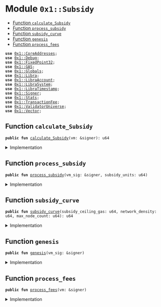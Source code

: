 
<a name="0x1_Subsidy"></a>

# Module `0x1::Subsidy`



-  [Function `calculate_Subsidy`](#0x1_Subsidy_calculate_Subsidy)
-  [Function `process_subsidy`](#0x1_Subsidy_process_subsidy)
-  [Function `subsidy_curve`](#0x1_Subsidy_subsidy_curve)
-  [Function `genesis`](#0x1_Subsidy_genesis)
-  [Function `process_fees`](#0x1_Subsidy_process_fees)


<pre><code><b>use</b> <a href="CoreAddresses.md#0x1_CoreAddresses">0x1::CoreAddresses</a>;
<b>use</b> <a href="Debug.md#0x1_Debug">0x1::Debug</a>;
<b>use</b> <a href="FixedPoint32.md#0x1_FixedPoint32">0x1::FixedPoint32</a>;
<b>use</b> <a href="GAS.md#0x1_GAS">0x1::GAS</a>;
<b>use</b> <a href="Globals.md#0x1_Globals">0x1::Globals</a>;
<b>use</b> <a href="Libra.md#0x1_Libra">0x1::Libra</a>;
<b>use</b> <a href="LibraAccount.md#0x1_LibraAccount">0x1::LibraAccount</a>;
<b>use</b> <a href="LibraSystem.md#0x1_LibraSystem">0x1::LibraSystem</a>;
<b>use</b> <a href="LibraTimestamp.md#0x1_LibraTimestamp">0x1::LibraTimestamp</a>;
<b>use</b> <a href="Signer.md#0x1_Signer">0x1::Signer</a>;
<b>use</b> <a href="Stats.md#0x1_Stats">0x1::Stats</a>;
<b>use</b> <a href="TransactionFee.md#0x1_TransactionFee">0x1::TransactionFee</a>;
<b>use</b> <a href="ValidatorUniverse.md#0x1_ValidatorUniverse">0x1::ValidatorUniverse</a>;
<b>use</b> <a href="Vector.md#0x1_Vector">0x1::Vector</a>;
</code></pre>



<a name="0x1_Subsidy_calculate_Subsidy"></a>

## Function `calculate_Subsidy`



<pre><code><b>public</b> <b>fun</b> <a href="Subsidy.md#0x1_Subsidy_calculate_Subsidy">calculate_Subsidy</a>(vm: &signer): u64
</code></pre>



<details>
<summary>Implementation</summary>


<pre><code><b>public</b> <b>fun</b> <a href="Subsidy.md#0x1_Subsidy_calculate_Subsidy">calculate_Subsidy</a>(vm: &signer):u64 {
  <b>let</b> sender = <a href="Signer.md#0x1_Signer_address_of">Signer::address_of</a>(vm);
  <b>assert</b>(sender == <a href="CoreAddresses.md#0x1_CoreAddresses_LIBRA_ROOT_ADDRESS">CoreAddresses::LIBRA_ROOT_ADDRESS</a>(), 190101014010);

  // skip genesis
  <b>assert</b>(!<a href="LibraTimestamp.md#0x1_LibraTimestamp_is_genesis">LibraTimestamp::is_genesis</a>(), 190101021000);

  // Gets the transaction fees in the epoch
  <b>let</b> txn_fee_amount = <a href="TransactionFee.md#0x1_TransactionFee_get_amount_to_distribute">TransactionFee::get_amount_to_distribute</a>(vm);
  // Calculate the split for subsidy and burn

  <b>let</b> subsidy_ceiling_gas = <a href="Globals.md#0x1_Globals_get_subsidy_ceiling_gas">Globals::get_subsidy_ceiling_gas</a>();
  <b>let</b> network_density = <a href="Stats.md#0x1_Stats_network_density">Stats::network_density</a>(vm);
  <b>let</b> max_node_count = <a href="Globals.md#0x1_Globals_get_max_node_density">Globals::get_max_node_density</a>();
  <b>let</b> subsidy_units = <a href="Subsidy.md#0x1_Subsidy_subsidy_curve">subsidy_curve</a>(
    subsidy_ceiling_gas,
    network_density,
    max_node_count,
    );

  // deduct transaction fees from minimum guarantee.
  subsidy_units = subsidy_units - txn_fee_amount;
  subsidy_units
}
</code></pre>



</details>

<a name="0x1_Subsidy_process_subsidy"></a>

## Function `process_subsidy`



<pre><code><b>public</b> <b>fun</b> <a href="Subsidy.md#0x1_Subsidy_process_subsidy">process_subsidy</a>(vm_sig: &signer, subsidy_units: u64)
</code></pre>



<details>
<summary>Implementation</summary>


<pre><code><b>public</b> <b>fun</b> <a href="Subsidy.md#0x1_Subsidy_process_subsidy">process_subsidy</a>(vm_sig: &signer, subsidy_units: u64) {
  <b>let</b> sender = <a href="Signer.md#0x1_Signer_address_of">Signer::address_of</a>(vm_sig);
  <b>assert</b>(sender == <a href="CoreAddresses.md#0x1_CoreAddresses_LIBRA_ROOT_ADDRESS">CoreAddresses::LIBRA_ROOT_ADDRESS</a>(), 190101034010);

  // Get the split of payments from <a href="Stats.md#0x1_Stats">Stats</a>.
  <b>let</b> (outgoing_set, fee_ratio) = <a href="LibraSystem.md#0x1_LibraSystem_get_fee_ratio">LibraSystem::get_fee_ratio</a>(vm_sig);
  <b>let</b> length = <a href="Vector.md#0x1_Vector_length">Vector::length</a>&lt;address&gt;(&outgoing_set);

  //TODO: <b>assert</b> the lengths of vectors are the same.
  <b>let</b> i = 0;
  <b>while</b> (i &lt; length) {

    <b>let</b> node_address = *(<a href="Vector.md#0x1_Vector_borrow">Vector::borrow</a>&lt;address&gt;(&outgoing_set, i));
    <b>let</b> node_ratio = *(<a href="Vector.md#0x1_Vector_borrow">Vector::borrow</a>&lt;<a href="FixedPoint32.md#0x1_FixedPoint32">FixedPoint32</a>&gt;(&fee_ratio, i));
    <b>let</b> subsidy_granted = <a href="FixedPoint32.md#0x1_FixedPoint32_multiply_u64">FixedPoint32::multiply_u64</a>(subsidy_units, node_ratio);
    // Transfer gas from vm address <b>to</b> validator
    <b>let</b> minted_coins = <a href="Libra.md#0x1_Libra_mint">Libra::mint</a>&lt;<a href="GAS.md#0x1_GAS">GAS</a>&gt;(vm_sig, subsidy_granted);
    <a href="LibraAccount.md#0x1_LibraAccount_vm_deposit_with_metadata">LibraAccount::vm_deposit_with_metadata</a>&lt;<a href="GAS.md#0x1_GAS">GAS</a>&gt;(
      vm_sig,
      node_address,
      minted_coins,
      x"", x""
    );
    i = i + 1;
  };
}
</code></pre>



</details>

<a name="0x1_Subsidy_subsidy_curve"></a>

## Function `subsidy_curve`



<pre><code><b>public</b> <b>fun</b> <a href="Subsidy.md#0x1_Subsidy_subsidy_curve">subsidy_curve</a>(subsidy_ceiling_gas: u64, network_density: u64, max_node_count: u64): u64
</code></pre>



<details>
<summary>Implementation</summary>


<pre><code><b>public</b> <b>fun</b> <a href="Subsidy.md#0x1_Subsidy_subsidy_curve">subsidy_curve</a>(
  subsidy_ceiling_gas: u64,
  network_density: u64,
  max_node_count: u64
  ): u64 {

  <b>let</b> min_node_count = 4u64;

  // Return early <b>if</b> we know the value is below 4.
  // This applies only <b>to</b> test environments <b>where</b> there is network of 1.
  <b>if</b> (network_density &lt;= min_node_count) {
    <b>return</b> subsidy_ceiling_gas
  };

  <b>let</b> slope = <a href="FixedPoint32.md#0x1_FixedPoint32_divide_u64">FixedPoint32::divide_u64</a>(
    subsidy_ceiling_gas,
    <a href="FixedPoint32.md#0x1_FixedPoint32_create_from_rational">FixedPoint32::create_from_rational</a>(max_node_count - min_node_count, 1)
    );
  //y-intercept
  <b>let</b> intercept = slope * max_node_count;
  //calculating subsidy and burn units
  // NOTE: confirm order of operations here:
  <b>let</b> subsidy_units = intercept - slope * network_density;
  subsidy_units
}
</code></pre>



</details>

<a name="0x1_Subsidy_genesis"></a>

## Function `genesis`



<pre><code><b>public</b> <b>fun</b> <a href="Subsidy.md#0x1_Subsidy_genesis">genesis</a>(vm_sig: &signer)
</code></pre>



<details>
<summary>Implementation</summary>


<pre><code><b>public</b> <b>fun</b> <a href="Subsidy.md#0x1_Subsidy_genesis">genesis</a>(vm_sig: &signer) {
  //Need <b>to</b> check for association or vm account
  <b>let</b> vm_addr = <a href="Signer.md#0x1_Signer_address_of">Signer::address_of</a>(vm_sig);
  <b>assert</b>(vm_addr == <a href="CoreAddresses.md#0x1_CoreAddresses_LIBRA_ROOT_ADDRESS">CoreAddresses::LIBRA_ROOT_ADDRESS</a>(), 190101044010);

  // Get eligible validators list
  <b>let</b> genesis_validators = <a href="ValidatorUniverse.md#0x1_ValidatorUniverse_get_eligible_validators">ValidatorUniverse::get_eligible_validators</a>(vm_sig);
  <b>let</b> len = <a href="Vector.md#0x1_Vector_length">Vector::length</a>(&genesis_validators);
  // Calculate subsidy equally for all the validators based on subsidy curve
  // Calculate the split for subsidy and burn
  // <b>let</b> subsidy_info = borrow_global_mut&lt;SubsidyInfo&gt;(0x0);
  <b>let</b> subsidy_ceiling_gas = <a href="Globals.md#0x1_Globals_get_subsidy_ceiling_gas">Globals::get_subsidy_ceiling_gas</a>();
  <b>let</b> network_density = <a href="Stats.md#0x1_Stats_network_density">Stats::network_density</a>(vm_sig);
  <b>let</b> max_node_count = <a href="Globals.md#0x1_Globals_get_max_node_density">Globals::get_max_node_density</a>();
  <b>let</b> subsidy_units = <a href="Subsidy.md#0x1_Subsidy_subsidy_curve">subsidy_curve</a>(
    subsidy_ceiling_gas,
    network_density,
    max_node_count,
  );
  // Distribute gas coins <b>to</b> initial validators
  <b>let</b> subsidy_granted = subsidy_units / len;
  print(&subsidy_granted);

  <b>let</b> i = 0;
  <b>while</b> (i &lt; len) {
    <b>let</b> node_address = *(<a href="Vector.md#0x1_Vector_borrow">Vector::borrow</a>&lt;address&gt;(&genesis_validators, i));
    <b>let</b> old_validator_bal = <a href="LibraAccount.md#0x1_LibraAccount_balance">LibraAccount::balance</a>&lt;<a href="GAS.md#0x1_GAS">GAS</a>&gt;(node_address);
    print(&node_address);
    //Transfer gas from association <b>to</b> validator
    <b>let</b> minted_coins = <a href="Libra.md#0x1_Libra_mint">Libra::mint</a>&lt;<a href="GAS.md#0x1_GAS">GAS</a>&gt;(vm_sig, subsidy_granted);
    print(&minted_coins);
    <a href="LibraAccount.md#0x1_LibraAccount_vm_deposit_with_metadata">LibraAccount::vm_deposit_with_metadata</a>&lt;<a href="GAS.md#0x1_GAS">GAS</a>&gt;(
      vm_sig,
      node_address,
      minted_coins,
      x"", x""
    );

    //Confirm the calculations, and that the ending balance is incremented accordingly.
    <b>assert</b>(<a href="LibraAccount.md#0x1_LibraAccount_balance">LibraAccount::balance</a>&lt;<a href="GAS.md#0x1_GAS">GAS</a>&gt;(node_address) == old_validator_bal + subsidy_granted, 19010105100);
    i = i + 1;
  };

  // <b>assert</b>(<a href="LibraAccount.md#0x1_LibraAccount_balance">LibraAccount::balance</a>&lt;<a href="GAS.md#0x1_GAS">GAS</a>&gt;(vm_addr) == 0, 19010105100);

}
</code></pre>



</details>

<a name="0x1_Subsidy_process_fees"></a>

## Function `process_fees`



<pre><code><b>public</b> <b>fun</b> <a href="Subsidy.md#0x1_Subsidy_process_fees">process_fees</a>(vm: &signer)
</code></pre>



<details>
<summary>Implementation</summary>


<pre><code><b>public</b> <b>fun</b> <a href="Subsidy.md#0x1_Subsidy_process_fees">process_fees</a>(vm: &signer) {
  <b>assert</b>(<a href="Signer.md#0x1_Signer_address_of">Signer::address_of</a>(vm) == <a href="CoreAddresses.md#0x1_CoreAddresses_LIBRA_ROOT_ADDRESS">CoreAddresses::LIBRA_ROOT_ADDRESS</a>(), 190103014010);
  <b>let</b> capability_token = <a href="LibraAccount.md#0x1_LibraAccount_extract_withdraw_capability">LibraAccount::extract_withdraw_capability</a>(vm);

  <b>let</b> (outgoing_set, fee_ratio) = <a href="LibraSystem.md#0x1_LibraSystem_get_fee_ratio">LibraSystem::get_fee_ratio</a>(vm);
  <b>let</b> len = <a href="Vector.md#0x1_Vector_length">Vector::length</a>&lt;address&gt;(&outgoing_set);

  <b>let</b> bal = <a href="TransactionFee.md#0x1_TransactionFee_get_amount_to_distribute">TransactionFee::get_amount_to_distribute</a>(vm);
// leave fees in tx_fee <b>if</b> there isn't at least 1 gas coin per validator.
  <b>if</b> (bal &lt; len) {
    <a href="LibraAccount.md#0x1_LibraAccount_restore_withdraw_capability">LibraAccount::restore_withdraw_capability</a>(capability_token);
    <b>return</b>
  };

  <b>let</b> i = 0;
  <b>while</b> (i &lt; len) {
    <b>let</b> node_address = *(<a href="Vector.md#0x1_Vector_borrow">Vector::borrow</a>&lt;address&gt;(&outgoing_set, i));
    <b>let</b> node_ratio = *(<a href="Vector.md#0x1_Vector_borrow">Vector::borrow</a>&lt;<a href="FixedPoint32.md#0x1_FixedPoint32_FixedPoint32">FixedPoint32::FixedPoint32</a>&gt;(&fee_ratio, i));
    <b>let</b> fees = <a href="FixedPoint32.md#0x1_FixedPoint32_multiply_u64">FixedPoint32::multiply_u64</a>(bal, node_ratio);

    <a href="LibraAccount.md#0x1_LibraAccount_vm_deposit_with_metadata">LibraAccount::vm_deposit_with_metadata</a>&lt;<a href="GAS.md#0x1_GAS">GAS</a>&gt;(
        vm,
        node_address,
        <a href="TransactionFee.md#0x1_TransactionFee_get_transaction_fees_coins_amount">TransactionFee::get_transaction_fees_coins_amount</a>&lt;<a href="GAS.md#0x1_GAS">GAS</a>&gt;(vm, fees),
        x"",
        x""
    );
    i = i + 1;
  };
  <a href="LibraAccount.md#0x1_LibraAccount_restore_withdraw_capability">LibraAccount::restore_withdraw_capability</a>(capability_token);
}
</code></pre>



</details>


[//]: # ("File containing references which can be used from documentation")
[ACCESS_CONTROL]: https://github.com/libra/lip/blob/master/lips/lip-2.md
[ROLE]: https://github.com/libra/lip/blob/master/lips/lip-2.md#roles
[PERMISSION]: https://github.com/libra/lip/blob/master/lips/lip-2.md#permissions
